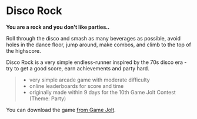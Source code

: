# Disco Rock

**You are a rock and you don't like parties..**

Roll through the disco and smash as many beverages as possible, avoid holes in the dance floor, jump around, make combos, and climb to the top of the highscore. 

Disco Rock is a very simple endless-runner inspired by the 70s disco era - try to get a good score, earn achievements and party hard.

> - very simple arcade game with moderate difficulty
> - online leaderboards for score and time
> - originally made within 9 days for the 10th Game Jolt Contest (Theme: Party)

You can download the game [from Game Jolt][1].


[1]: http://gamejolt.com/games/arcade/disco-rock/18996/